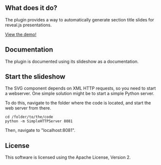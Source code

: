 ## What does it do?

The plugin provides a way to automatically generate section title slides for reveal.js presentations.

[View the demo!](http://theone1984.github.io/reveal-sectiontitle)

## Documentation

The plugin is documented using its slideshow as a documentation.

## Start the slideshow

The SVG component depends on XML HTTP requests, so you need to start a webserver. One simple solution might be to start a simple Python server.

To do this, navigate to the folder where the code is located, and start the web server from there.

```
cd /folder/to/the/code
python -m SimpleHTTPServer 8081
```

Then, navigate to "localhost:8081".

## License

This software is licensed using the Apache License, Version 2.
